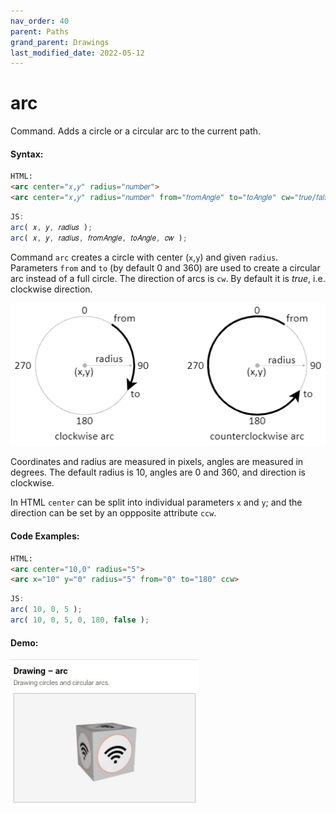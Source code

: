 ```yaml
---
nav_order: 40
parent: Paths
grand_parent: Drawings
last_modified_date: 2022-05-12
---
```


# arc

Command. Adds a circle оr a circular arc to the current path.


#### Syntax:
```html
HTML:
<arc center="𝑥,𝑦" radius="𝑛𝑢𝑚𝑏𝑒𝑟">
<arc center="𝑥,𝑦" radius="𝑛𝑢𝑚𝑏𝑒𝑟" from="𝑓𝑟𝑜𝑚𝐴𝑛𝑔𝑙𝑒" to="𝑡𝑜𝐴𝑛𝑔𝑙𝑒" cw="𝑡𝑟𝑢𝑒/𝑓𝑎𝑙𝑠𝑒">
```
```js
JS:
arc( 𝑥, 𝑦, 𝑟𝑎𝑑𝑖𝑢𝑠 );
arc( 𝑥, 𝑦, 𝑟𝑎𝑑𝑖𝑢𝑠, 𝑓𝑟𝑜𝑚𝐴𝑛𝑔𝑙𝑒, 𝑡𝑜𝐴𝑛𝑔𝑙𝑒, 𝑐𝑤 );
```


Command `arc` creates a circle with center (`x`,`y`) and given `radius`.
Parameters `from` and `to` (by default 0 and 360) are used to create a circular
arc instead of a full circle. The direction of arcs is `cw`. By default it is
*true*, i.e. clockwise direction.


<img src="../images/drawing-arc.png">


Coordinates and radius are measured in pixels, angles are measured in degrees.
The default radius is 10, angles are 0 and 360, and direction is clockwise.

In HTML `center` can be split into individual parameters `x` and `y`; and the
direction can be set by an oppposite attribute `ccw`.

#### Code Examples:
```html
HTML:
<arc center="10,0" radius="5">
<arc x="10" y="0" radius="5" from="0" to="180" ccw>
```
```js
JS:
arc( 10, 0, 5 );
arc( 10, 0, 5, 0, 180, false );
```

#### Demo:
[<kbd><img src="../../examples/snapshots/drawing-arc.jpg" width="300"></kbd>](../../examples/drawing-arc.html)
